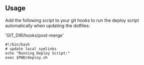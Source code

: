 Usage
-----

Add the following script to your git hooks to run the deploy script automatically when updating
the dotfiles:

'GIT_DIR/hooks/post-merge'

    #!/bin/bash
    # update local symlinks
    echo "Running Deploy Script:"
    exec $PWD/deploy.sh


